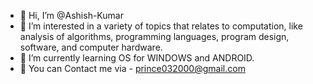 - 👋 Hi, I’m @Ashish-Kumar
- 👀 I’m interested in a variety of topics that relates to computation, like analysis of algorithms, programming languages, program design, software, and computer hardware.
- 🌱 I’m currently learning OS for WINDOWS and ANDROID.
- 💞 You can Contact me via - prince032000@gmail.com

<!---
Ashish-Kumar03/Ashish-Kumar03 is a ✨ special ✨ repository because its `README.md` (this file) appears on your GitHub profile.
You can click the Preview link to take a look at your changes.
--->

